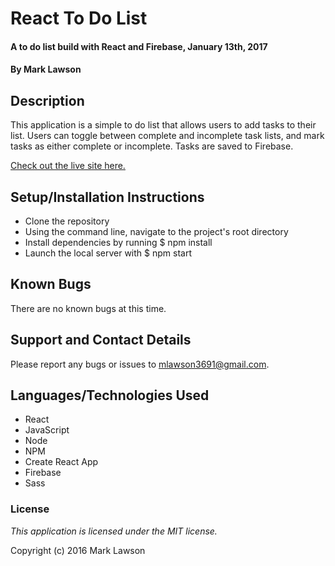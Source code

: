 # React To Do List

#### A to do list build with React and Firebase, January 13th, 2017

#### By Mark Lawson

## Description

This application is a simple to do list that allows users to add tasks to their list. Users can toggle between complete and incomplete task lists, and mark tasks as either complete or incomplete. Tasks are saved to Firebase.

[Check out the live site here.](https://mlawson3691.github.io/react-todo/)

## Setup/Installation Instructions

* Clone the repository
* Using the command line, navigate to the project's root directory
* Install dependencies by running $ npm install
* Launch the local server with $ npm start

## Known Bugs

There are no known bugs at this time.

## Support and Contact Details

Please report any bugs or issues to mlawson3691@gmail.com.

## Languages/Technologies Used

* React
* JavaScript
* Node
* NPM
* Create React App
* Firebase
* Sass

### License

*This application is licensed under the MIT license.*

Copyright (c) 2016 Mark Lawson
